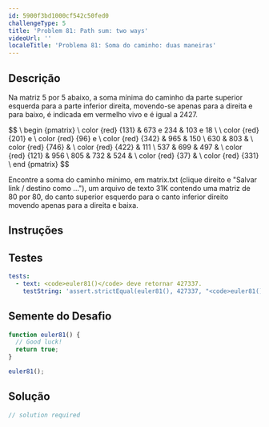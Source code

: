 ```yaml
---
id: 5900f3bd1000cf542c50fed0
challengeType: 5
title: 'Problem 81: Path sum: two ways'
videoUrl: ''
localeTitle: 'Problema 81: Soma do caminho: duas maneiras'
---
```


## Descrição
<section id="description"> Na matriz 5 por 5 abaixo, a soma mínima do caminho da parte superior esquerda para a parte inferior direita, movendo-se apenas para a direita e para baixo, é indicada em vermelho vivo e é igual a 2427. <p> $$ \ begin {pmatrix} \ color {red} {131} &amp; 673 e 234 &amp; 103 e 18 \ \ color {red} {201} e \ color {red} {96} e \ color {red} {342} &amp; 965 &amp; 150 \ 630 &amp; 803 &amp; \ color {red} {746} &amp; \ color {red} {422} &amp; 111 \ 537 &amp; 699 &amp; 497 &amp; \ color {red} {121} &amp; 956 \ 805 &amp; 732 &amp; 524 &amp; \ color {red} {37} &amp; \ color {red} {331} \ end {pmatrix} $$ </p><p> Encontre a soma do caminho mínimo, em matrix.txt (clique direito e &quot;Salvar link / destino como ...&quot;), um arquivo de texto 31K contendo uma matriz de 80 por 80, do canto superior esquerdo para o canto inferior direito movendo apenas para a direita e baixa. </p></section>

## Instruções
<section id="instructions">
</section>

## Testes
<section id='tests'>

```yml
tests:
  - text: <code>euler81()</code> deve retornar 427337.
    testString: 'assert.strictEqual(euler81(), 427337, "<code>euler81()</code> should return 427337.");'

```

</section>

## Semente do Desafio
<section id='challengeSeed'>

<div id='js-seed'>

```js
function euler81() {
  // Good luck!
  return true;
}

euler81();

```

</div>



</section>

## Solução
<section id='solution'>

```js
// solution required
```
</section>
